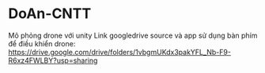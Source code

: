 # DoAn-CNTT
Mô phỏng drone với unity
Link googledrive source và app sử dụng bàn phím để điều khiển drone:
https://drive.google.com/drive/folders/1vbgmUKdx3pakYFL_Nb-F9-R6xz4FWLBY?usp=sharing

